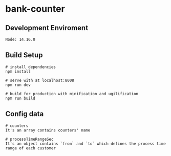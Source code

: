 # bank-counter

## Development Enviroment
```
Node: 14.16.0
```

## Build Setup
```
# install dependencies
npm install

# serve with at localhost:8008
npm run dev

# build for production with minification and ugilification
npm run build
```

## Config data
```
# counters 
It's an array contains counters' name

# processTimeRangeSec
It's an object contains `from` and `to` which defines the process time range of each customer 
```